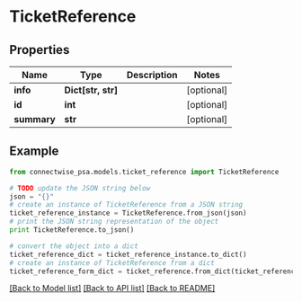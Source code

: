 # TicketReference


## Properties
Name | Type | Description | Notes
------------ | ------------- | ------------- | -------------
**info** | **Dict[str, str]** |  | [optional] 
**id** | **int** |  | [optional] 
**summary** | **str** |  | [optional] 

## Example

```python
from connectwise_psa.models.ticket_reference import TicketReference

# TODO update the JSON string below
json = "{}"
# create an instance of TicketReference from a JSON string
ticket_reference_instance = TicketReference.from_json(json)
# print the JSON string representation of the object
print TicketReference.to_json()

# convert the object into a dict
ticket_reference_dict = ticket_reference_instance.to_dict()
# create an instance of TicketReference from a dict
ticket_reference_form_dict = ticket_reference.from_dict(ticket_reference_dict)
```
[[Back to Model list]](../README.md#documentation-for-models) [[Back to API list]](../README.md#documentation-for-api-endpoints) [[Back to README]](../README.md)


